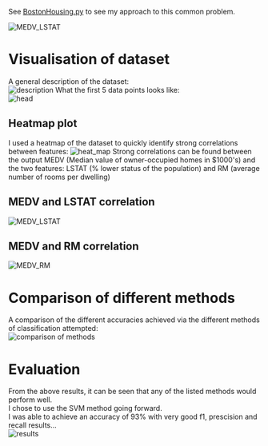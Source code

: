 See [BostonHousing.py](https://github.com/JanThan/LearningML/blob/master/BostonHousingProblem/BostonHousing.py) to see my approach to this common problem.  


![MEDV_LSTAT](https://github.com/JanThan/LearningML/blob/master/BostonHousingProblem/images/MEDV_LSTAT.png)
# Visualisation of dataset
A general description of the dataset:  
![description](https://github.com/JanThan/LearningML/blob/master/BostonHousingProblem/images/descr.png)
What the first 5 data points looks like:  
![head](https://github.com/JanThan/LearningML/blob/master/BostonHousingProblem/images/head.PNG)  

## Heatmap plot
I used a heatmap of the dataset to quickly identify strong correlations between features:
![heat_map](https://github.com/JanThan/LearningML/blob/master/BostonHousingProblem/images/heatmap.png)
Strong correlations can be found between the output MEDV (Median value of owner-occupied homes in $1000's) and the two features:   LSTAT (% lower status of the population) and RM (average number of rooms per dwelling)
## MEDV and LSTAT correlation 
![MEDV_LSTAT](https://github.com/JanThan/LearningML/blob/master/BostonHousingProblem/images/MEDV_LSTAT.png)
## MEDV and RM correlation 
![MEDV_RM](https://github.com/JanThan/LearningML/blob/master/BostonHousingProblem/images/MEDV_RM.png)


# Comparison of different methods
A comparison of the different accuracies achieved via the different methods of classification attempted:  
![comparison of methods](https://github.com/JanThan/LearningML/blob/master/IRIS/images/comparison_methods2.png)

# Evaluation
From the above results, it can be seen that any of the listed methods would perform well.  
I chose to use the SVM method going forward.  
I was able to achieve an accuracy of 93% with very good f1, prescision and recall results...  
![results](https://github.com/JanThan/LearningML/blob/master/IRIS/images/results.PNG)

